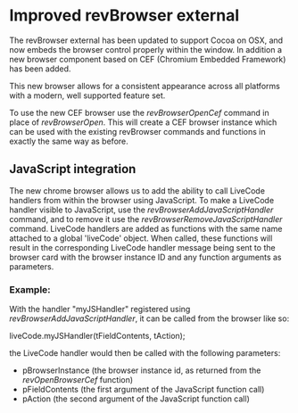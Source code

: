 # Improved revBrowser external

The revBrowser external has been updated to support Cocoa on OSX, and now embeds the browser control properly within the window.
In addition a new browser component based on CEF (Chromium Embedded Framework) has been added.

This new browser allows for a consistent appearance across all platforms with a modern, well supported feature set.

To use the new CEF browser use the *revBrowserOpenCef* command in place of *revBrowserOpen*. This will create a CEF browser instance which can be used with the existing revBrowser commands and functions in exactly the same way as before.

## JavaScript integration

The new chrome browser allows us to add the ability to call LiveCode handlers from within the browser using JavaScript. To make a LiveCode handler visible to JavaScript, use the *revBrowserAddJavaScriptHandler* command, and to remove it use the *revBrowserRemoveJavaScriptHandler* command. LiveCode handlers are added as functions with the same name attached to a global 'liveCode' object. When called, these functions will result in the corresponding LiveCode handler message being sent to the browser card with the browser instance ID and any function arguments as parameters.

### Example:

With the handler "myJSHandler" registered using *revBrowserAddJavaScriptHandler*, it can be called from the browser like so:

liveCode.myJSHandler(tFieldContents, tAction);


the LiveCode handler would then be called with the following parameters:
* pBrowserInstance (the browser instance id, as returned from the *revOpenBrowserCef* function)
* pFieldContents (the first argument of the JavaScript function call)
* pAction (the second argument of the JavaScript function call)

